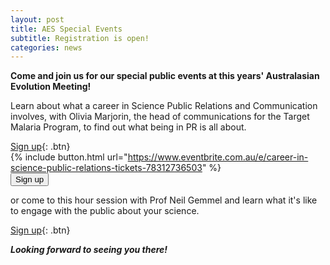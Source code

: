 ```yaml
---
layout: post
title: AES Special Events
subtitle: Registration is open!
categories: news
---
```


**Come and join us for our special public events at this years' Australasian Evolution Meeting!**   

Learn about what a career in Science Public Relations and Communication involves, with
Olivia Marjorin, the head of communications for the Target Malaria Program, to find out what being in PR is all about. 

[Sign up](https://www.eventbrite.com.au/e/career-in-science-public-relations-tickets-78312736503){: .btn}   
{% include button.html url="https://www.eventbrite.com.au/e/career-in-science-public-relations-tickets-78312736503" %}   
<button name="button" onclick="https://www.eventbrite.com.au/e/career-in-science-public-relations-tickets-78312736503">Sign up</button>   

or come to this hour session with Prof Neil Gemmel and learn what it's like to engage with the public about your science.

[Sign up](https://www.eventbrite.com.au/e/media-coverage-in-science-with-prof-neil-gemmell-tickets-78313406507){: .btn}

***Looking forward to seeing you there!***
